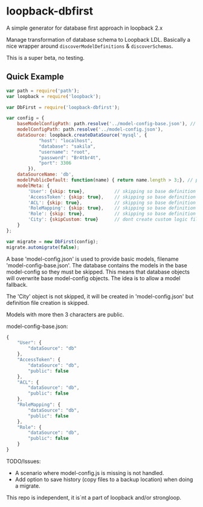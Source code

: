 # loopback-dbfirst

A simple generator for database first approach in loopback 2.x

Manage transformation of database schema to Loopback LDL.
Basically a nice wrapper around `discoverModelDefinitions` & `discoverSchemas`.

This is a super beta, no testing.

## Quick Example

```javascript
var path = require('path');
var loopback = require('loopback');

var DbFirst = require('loopback-dbfirst');

var config = {
    baseModelConfigPath: path.resolve('../model-config-base.json'), // db wins, to persist base use modeMeta.skip = true
    modelConfigPath: path.resolve('../model-config.json'),
    dataSource: loopback.createDataSource('mysql', {
            "host": "localhost",
            "database": "sakila",
            "username": "root",
            "password": "Br4tbr4t",
            "port": 3306
        }),
    dataSourceName: 'db',
    modelPublicDefault: function(name) { return name.length > 3;}, // public model only if more then 3 chars
    modelMeta: {
        'User': {skip: true},           // skipping so base definition is used.
        'AccessToken': {skip: true},    // skipping so base definition is used.
        'ACL': {skip: true},            // skipping so base definition is used.
        'RoleMapping': {skip: true},    // skipping so base definition is used.
        'Role': {skip: true},           // skipping so base definition is used.
        'City': {skipCustom: true}      // dont create custom logic files for City
    }
};

var migrate = new DbFirst(config);
migrate.automigrate(false);
```

A base 'model-config.json' is used to provide basic models, filename 'model-config-base.json'.
The database contains the models in the base model-config so they must be skipped.
This means that database objects will overwrite base model-config objects.
The idea is to allow a model fallback.

The 'City' object is not skipped, it will be created in 'model-config.json' but definition file creation is skipped.

Models with more then 3 characters are public.

model-config-base.json:
```javascript
{
    "User": {
        "dataSource": "db"
    },
    "AccessToken": {
        "dataSource": "db",
        "public": false
    },
    "ACL": {
        "dataSource": "db",
        "public": false
    },
    "RoleMapping": {
        "dataSource": "db",
        "public": false
    },
    "Role": {
        "dataSource": "db",
        "public": false
    }
}
```

TODO/Issues:
* A scenario where model-config.js is missing is not handled.
* Add option to save history (copy files to a backup location) when doing a migrate.

This repo is independent, it is`nt a part of loopback and/or strongloop.
 
